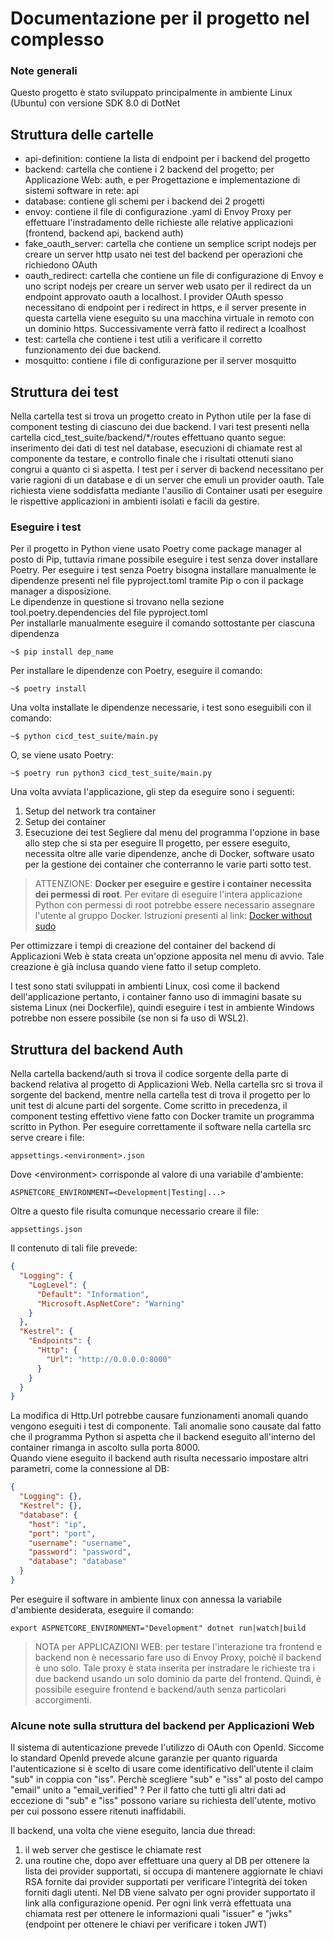 # Documentazione per il progetto nel complesso

### Note generali
Questo progetto &egrave; stato sviluppato principalmente in ambiente Linux (Ubuntu) con versione SDK 8.0 di DotNet

## Struttura delle cartelle

* api-definition: contiene la lista di endpoint per i backend del progetto
* backend: cartella che contiene i 2 backend del progetto; per Applicazione Web: auth, e per Progettazione e implementazione di sistemi software in rete: api
* database: contiene gli schemi per i backend dei 2 progetti
* envoy: contiene il file di configurazione .yaml di Envoy Proxy per effettuare l'instradamento delle
richieste alle relative applicazioni (frontend, backend api, backend auth)
* fake_oauth_server: cartella che contiene un semplice script nodejs per creare un server http usato nei test del backend per operazioni che richiedono OAuth
* oauth_redirect: cartella che contiene un file di configurazione di Envoy e uno script nodejs per creare un server web usato per il redirect da un endpoint approvato oauth a localhost. I provider OAuth spesso necessitano di endpoint per i redirect in https, e il server presente in questa cartella viene eseguito su una macchina virtuale in remoto con un dominio https. Successivamente verr&agrave; fatto il redirect a lcoalhost
* test: cartella che contiene i test utili a verificare il corretto funzionamento dei due backend.
* mosquitto: contiene i file di configurazione per il server mosquitto

## Struttura dei test
Nella cartella test si trova un progetto creato in Python utile per la fase di component testing di ciascuno dei due backend. I vari test presenti nella cartella cicd_test_suite/backend/*/routes effettuano quanto segue: inserimento dei dati di test nel database, esecuzioni di chiamate rest al componente da testare, e controllo finale che i risultati ottenuti siano congrui a quanto ci si aspetta. I test per i server di backend necessitano per varie ragioni di un database e di un server che emuli un provider oauth. Tale richiesta viene soddisfatta mediante l'ausilio di Container usati per eseguire le rispettive applicazioni in ambienti isolati e facili da gestire.
### Eseguire i test
Per il progetto in Python viene usato Poetry come package manager al posto di Pip, tuttavia rimane possibile eseguire i test senza dover installare Poetry. Per eseguire i test senza Poetry bisogna installare manualmente le dipendenze presenti nel file pyproject.toml tramite Pip o con il package manager a disposizione.<br />
Le dipendenze in questione si trovano nella sezione tool.poetry.dependencies del file pyproject.toml<br />
Per installarle manualmente eseguire il comando sottostante per ciascuna dipendenza
```console
~$ pip install dep_name
```
Per installare le dipendenze con Poetry, eseguire il comando:
```console
~$ poetry install
```
Una volta installate le dipendenze necessarie, i test sono eseguibili con il comando: 
```console
~$ python cicd_test_suite/main.py
```
O, se viene usato Poetry:
```console
~$ poetry run python3 cicd_test_suite/main.py
```
Una volta avviata l'applicazione, gli step da eseguire sono i seguenti:
1. Setup del network tra container
2. Setup dei container
3. Esecuzione dei test
Segliere dal menu del programma l'opzione in base allo step che si sta per eseguire
Il progetto, per essere eseguito, necessita oltre alle varie dipendenze, anche di Docker, software usato per la gestione dei container che conterranno le varie parti sotto test.
> ATTENZIONE: **Docker per eseguire e gestire i container necessita dei permessi di root**. Per evitare di eseguire l'intera applicazione Python con permessi di root potrebbe essere necessario assegnare l'utente al gruppo Docker. Istruzioni presenti al link: [Docker without sudo](https://docs.docker.com/engine/install/linux-postinstall/)

Per ottimizzare i tempi di creazione del container del backend di Applicazioni Web &egrave; stata creata un'opzione apposita nel menu di avvio. Tale creazione &egrave; gi&agrave; inclusa quando viene fatto il setup completo.

I test sono stati sviluppati in ambienti Linux, cos&igrave; come il backend dell'applicazione pertanto, i container fanno uso di immagini basate su sistema Linux (nei Dockerfile), quindi eseguire i test in ambiente Windows potrebbe non essere possibile (se non si fa uso di WSL2).


## Struttura del backend Auth
Nella cartella backend/auth si trova il codice sorgente della parte di backend relativa al progetto di Applicazioni Web. Nella cartella src si trova il sorgente del backend, mentre nella cartella test di trova il progetto per lo unit test di alcune parti del sorgente. Come scritto in precedenza, il component testing effettivo viene fatto con Docker tramite un programma scritto in Python.
Per eseguire correttamente il software nella cartella src serve creare i file:
```
appsettings.<environment>.json
```
Dove \<environment\> corrisponde al valore di una variabile d'ambiente:
```
ASPNETCORE_ENVIRONMENT=<Development|Testing|...>
```
Oltre a questo file risulta comunque necessario creare il file:
```
appsettings.json
```
Il contenuto di tali file prevede:
```json
{
  "Logging": {
    "LogLevel": {
      "Default": "Information",
      "Microsoft.AspNetCore": "Warning"
    }
  },
  "Kestrel": {
    "Endpoints": {
      "Http": {
        "Url": "http://0.0.0.0:8000"
      }
    }
  }
}
```
La modifica di Http.Url potrebbe causare funzionamenti anomali quando vengono eseguiti i test di componente. Tali anomalie sono causate dal fatto che il programma Python si aspetta che il backend eseguito all'interno del container rimanga in ascolto sulla porta 8000.<br />
Quando viene eseguito il backend auth risulta necessario impostare altri parametri, come la connessione al DB:
```json
{
  "Logging": {},
  "Kestrel": {},
  "database": {
    "host": "ip",
    "port": "port",
    "username": "username",
    "password": "password",
    "database": "database"
  }
}
```
Per eseguire il software in ambiente linux con annessa la variabile d'ambiente desiderata, eseguire il comando:
```console
export ASPNETCORE_ENVIRONMENT="Development" dotnet run|watch|build
```

> NOTA per APPLICAZIONI WEB: per testare l'interazione tra frontend e backend non &egrave; necessario fare uso di Envoy Proxy, poich&egrave; il backend &egrave; uno solo. Tale proxy &egrave; stata inserita per instradare le richieste tra i due backend usando un solo dominio da parte del frontend. Quindi, &egrave; possibile eseguire frontend e backend/auth senza particolari accorgimenti.

### Alcune note sulla struttura del backend per Applicazioni Web
Il sistema di autenticazione prevede l'utilizzo di OAuth con OpenId. Siccome lo standard OpenId prevede alcune garanzie per quanto riguarda l'autenticazione si &egrave; scelto di usare come identificativo dell'utente il claim "sub" in coppia con "iss". Perch&egrave; scegliere "sub" e "iss" al posto del campo "email" unito a "email_verified" ? Per il fatto che tutti gli altri dati ad eccezione di "sub" e "iss" possono variare su richiesta dell'utente, motivo per cui possono essere ritenuti inaffidabili.<br />

Il backend, una volta che viene eseguito, lancia due thread:
1. il web server che gestisce le chiamate rest
2. una routine che, dopo aver effettuare una query al DB per ottenere la lista dei provider supportati, si occupa di mantenere aggiornate le chiavi RSA fornite dai provider supportati per verificare l'integrit&agrave; dei token forniti dagli utenti. Nel DB viene salvato per ogni provider supportato il link alla configurazione openid. Per ogni link verr&agrave; effettuata una chiamata rest per ottenere le informazioni quali "issuer" e "jwks" (endpoint per ottenere le chiavi per verificare i token JWT)


